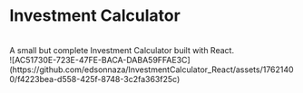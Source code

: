 # Investment Calculator
<br>
A small but complete Investment Calculator built with React.
<br>
![AC51730E-723E-47FE-BACA-DABA59FFAE3C](https://github.com/edsonnaza/InvestmentCalculator_React/assets/17621400/f4223bea-d558-425f-8748-3c2fa363f25c)
